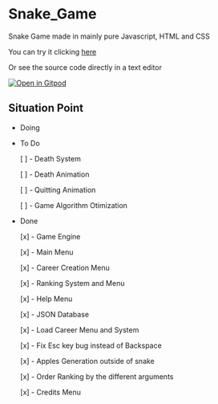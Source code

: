 # Snake_Game
Snake Game made in mainly pure Javascript, HTML and CSS
 
You can try it clicking [here](https://rodrigosobral2000.github.io/Snake_Game/)

Or see the source code directly in a text editor

[![Open in Gitpod](https://gitpod.io/button/open-in-gitpod.svg)](https://f37df578-88df-437b-9f3d-424f18f2e098.ws-eu01.gitpod.io/#/workspace/Snake_Game)

## Situation Point

* Doing
    

* To Do

    [ ] - Death System

    [ ] - Death Animation

    [ ] - Quitting Animation

    [ ] - Game Algorithm Otimization

    
* Done

    [x] - Game Engine

    [x] - Main Menu
    
    [x] - Career Creation Menu

    [x] - Ranking System and Menu

    [x] - Help Menu

    [x] - JSON Database

    [x] - Load Career Menu and System

    [x] - Fix Esc key bug instead of Backspace

    [x] - Apples Generation outside of snake

    [x] - Order Ranking by the different arguments

    [x] - Credits Menu
